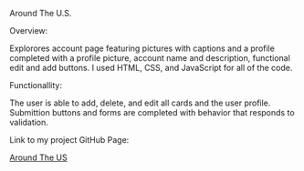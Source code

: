 Around The U.S.

Overview:

Explorores account page featuring pictures with captions and a profile completed with a profile picture, account name and description, functional edit and add buttons.
I used HTML, CSS, and JavaScript for all of the code.

Functionallity:

The user is able to add, delete, and edit all cards and the user profile.
Submittion buttons and forms are completed with behavior that responds to validation.

Link to my project GitHub Page:

[Around The US](https://github.com/Christion01/se_project_aroundtheus)
